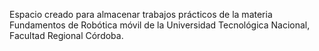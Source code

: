 Espacio creado para almacenar trabajos prácticos de la materia Fundamentos de Robótica móvil de la Universidad Tecnológica Nacional, Facultad Regional Córdoba.
